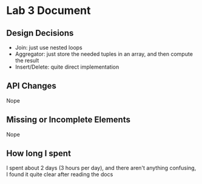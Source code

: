 # Lab 3 Document
## Design Decisions
* Join: just use nested loops
* Aggregator: just store the needed tuples in an array,
and then compute the result
* Insert/Delete: quite direct implementation

## API Changes
Nope

## Missing or Incomplete Elements
Nope

## How long I spent
I spent about 2 days (3 hours per day), and there aren't anything confusing, I found it quite clear after reading the docs

